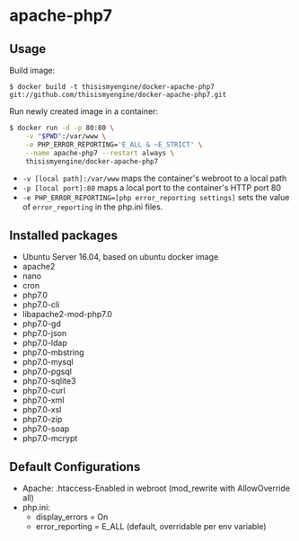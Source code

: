 apache-php7
===========

Usage
------

Build image:
```
$ docker build -t thisismyengine/docker-apache-php7 git://github.com/thisismyengine/docker-apache-php7.git
```

Run newly created image in a container:
```bash
$ docker run -d -p 80:80 \
    -v "$PWD":/var/www \
    -e PHP_ERROR_REPORTING='E_ALL & ~E_STRICT' \
    --name apache-php7 --restart always \
    thisismyengine/docker-apache-php7
```

* `-v [local path]:/var/www` maps the container's webroot to a local path
* `-p [local port]:80` maps a local port to the container's HTTP port 80
* `-e PHP_ERROR_REPORTING=[php error_reporting settings]` sets the value of `error_reporting` in the php.ini files.

Installed packages
-------------------
* Ubuntu Server 16.04, based on ubuntu docker image
* apache2
* nano
* cron
* php7.0
* php7.0-cli
* libapache2-mod-php7.0
* php7.0-gd
* php7.0-json
* php7.0-ldap
* php7.0-mbstring
* php7.0-mysql
* php7.0-pgsql
* php7.0-sqlite3
* php7.0-curl
* php7.0-xml
* php7.0-xsl
* php7.0-zip
* php7.0-soap
* php7.0-mcrypt

Default Configurations
----------------------

* Apache: .htaccess-Enabled in webroot (mod_rewrite with AllowOverride all)
* php.ini:
  * display_errors = On
  * error_reporting = E_ALL (default, overridable per env variable)

